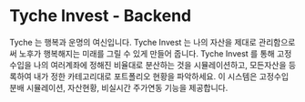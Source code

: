 Tyche Invest - Backend
===

Tyche 는 행복과 운명의 여신입니다. Tyche Invest 는 나의 자산을 제대로 관리함으로써 노후가 행복해지는 미래를 그릴 수 있게 만들어 줍니다. Tyche Invest 를 통해 고정수입을 나의 여러계좌에 정해진 비율대로 분산하는 것을 시뮬레이션하고, 모든자산을 등록하여 내가 정한 카테고리대로 포트폴리오 현황을 파악하세요. 이 시스템은 고정수입 분배 시뮬레이션, 자산현황, 비실시간 주가연동 기능을 제공합니다.

